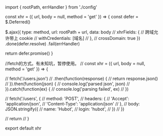 import { rootPath, errHandler } from './config'

const xhr = ({ url, body = null, method = 'get' }) => {
  const defer = $.Deferred()

  $.ajax({
    type: method,
    url: rootPath + url,
    data: body
    // xhrFields: { // 跨域允许带上 cookie
    //   withCredentials: [域名]
    // },
    // crossDomain: true
  })
  .done(defer.resolve)
  .fail(errHandler)

  return defer.promise()
}

//fetch的方式。有未知坑，暂停使用。
// const xhr = ({ url, body = null, method = 'get' }) => {

//   fetch('/users.json')
//   .then(function(response) {
//     return response.json()
//   }).then(function(json) {
//     console.log('parsed json', json)
//   }).catch(function(ex) {
//     console.log('parsing failed', ex)
//   })

//   fetch('/users', {
//     method: 'POST',
//     headers: {
//       'Accept': 'application/json',
//       'Content-Type': 'application/json'
//     },
//     body: JSON.stringify({
//       name: 'Hubot',
//       login: 'hubot',
//     })
//   })

//   return 
// }



export default xhr
